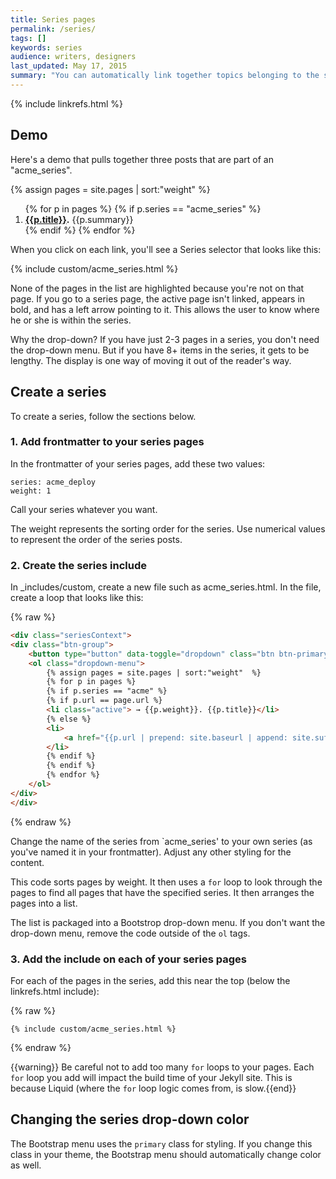 ```yaml
---
title: Series pages
permalink: /series/
tags: []
keywords: series
audience: writers, designers
last_updated: May 17, 2015 
summary: "You can automatically link together topics belonging to the same series. This helps users know the context within a particular process."
---
```

{% include linkrefs.html %} 


## Demo

Here's a demo that pulls together three posts that are part of an "acme_series".

{% assign pages = site.pages | sort:"weight"  %}
<ol>
  {% for p in pages %}
  {% if p.series == "acme_series" %}
    <li>
      <b><a {% if p.url == page.url %}class="active"{% endif %} href="{{p.url | prepend: site.baseurl | append: site.suffix}}">{{p.title}}</a>.</b> {{p.summary}}
    </li>
    {% endif %}
  {% endfor %}
</ol>

When you click on each link, you'll see a Series selector that looks like this:

{% include custom/acme_series.html %}

None of the pages in the list are highlighted because you're not on that page. If you go to a series page, the active page isn't linked, appears in bold, and has a left arrow pointing to it. This allows the user to know where he or she is within the series.

Why the drop-down? If you have just 2-3 pages in a series, you don't need the drop-down menu. But if you have 8+ items in the series, it gets to be lengthy. The display is one way of moving it out of the reader's way.

## Create a series

To create a series, follow the sections below. 

### 1. Add frontmatter to your series pages

In the frontmatter of your series pages, add these two values:

```
series: acme_deploy
weight: 1
```

Call your series whatever you want.

The weight represents the sorting order for the series. Use numerical values to represent the order of the series posts.

### 2. Create the series include

In _includes/custom, create a new file such as acme_series.html. In the file, create a loop that looks like this:

{% raw %}
```html
<div class="seriesContext">
<div class="btn-group">
    <button type="button" data-toggle="dropdown" class="btn btn-primary dropdown-toggle">Acme Process <span class="caret"></span></button>
    <ol class="dropdown-menu">
        {% assign pages = site.pages | sort:"weight"  %}
        {% for p in pages %}
        {% if p.series == "acme" %}
        {% if p.url == page.url %}
        <li class="active"> → {{p.weight}}. {{p.title}}</li>
        {% else %}
        <li>
            <a href="{{p.url | prepend: site.baseurl | append: site.suffix}}">{{p.weight}}. {{p.title}}</a>
        </li>
        {% endif %}
        {% endif %}
        {% endfor %}
    </ol>
</div>
</div>
```
{% endraw %}

Change the name of the series from `acme_series' to your own series (as you've named it in your frontmatter). Adjust any other styling for the content.

This code sorts pages by weight. It then uses a `for` loop to look through the pages to find all pages that have the specified series. It then arranges the pages into a list.

The list is packaged into a Bootstrop drop-down menu. If you don't want the drop-down menu, remove the code outside of the `ol` tags.


### 3. Add the include on each of your series pages

For each of the pages in the series, add this near the top (below the linkrefs.html include):

{% raw %}
```
{% include custom/acme_series.html %}
```
{% endraw %}

{{warning}} Be careful not to add too many `for` loops to your pages. Each `for` loop you add will impact the build time of your Jekyll site. This is because Liquid (where the `for` loop logic comes from, is slow.{{end}}

## Changing the series drop-down color

The Bootstrap menu uses the `primary` class for styling. If you change this class in your theme, the Bootstrap menu should automatically change color as well.



